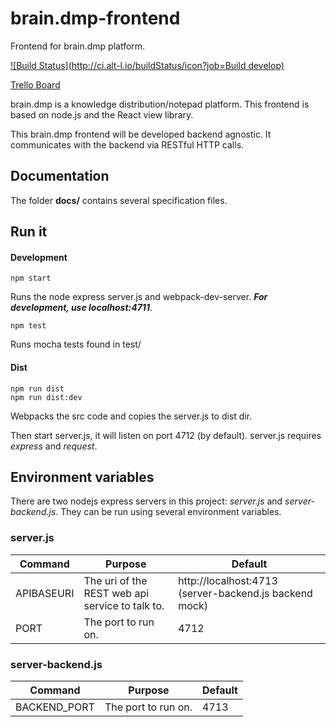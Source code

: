 # brain.dmp-frontend
Frontend for brain.dmp platform.

[![Build Status](http://ci.alt-l.io/buildStatus/icon?job=Build develop)](http://ci.alt-l.io/job/Build%20develop/)

[Trello Board](https://trello.com/b/lDcQeumf/brain-dmp)

brain.dmp is a knowledge distribution/notepad platform. This frontend 
is based on node.js and the React view library.

This brain.dmp frontend will be developed backend agnostic. It 
communicates with the backend via RESTful HTTP calls. 

## Documentation

The folder **docs/** contains several specification files.


## Run it

#### Development

```
npm start
```
Runs the node express server.js and webpack-dev-server. **_For development, use localhost:4711_**.

```
npm test
```
Runs mocha tests found in test/

#### Dist

```
npm run dist
npm run dist:dev
```
Webpacks the src code and copies the server.js to dist dir.

Then start server.js, it will listen on port 4712 (by default).
server.js requires *express* and *request*.

## Environment variables

There are two nodejs express servers in this project: *server.js* and *server-backend.js*.
They can be run using several environment variables.

### server.js
Command | Purpose | Default
--- | --- | ---
APIBASEURI | The uri of the REST web api service to talk to. | http://localhost:4713 (server-backend.js backend mock)
PORT | The port to run on. | 4712

### server-backend.js

Command | Purpose | Default
--- | --- | ---
BACKEND_PORT | The port to run on. | 4713
